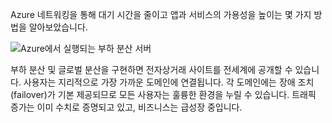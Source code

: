 Azure 네트워킹을 통해 대기 시간을 줄이고 앱과 서비스의 가용성을 높이는 몇 가지 방법을 알아보았습니다. 

![Azure에서 실행되는 부하 분산 서버](../media/5-heading.png)

부하 분산 및 글로벌 분산을 구현하면 전자상거래 사이트를 전세계에 공개할 수 있습니다. 사용자는 지리적으로 가장 가까운 도메인에 연결됩니다. 각 도메인에는 장애 조치(failover)가 기본 제공되므로 모든 사용자는 훌륭한 환경을 누릴 수 있습니다. 트래픽 증가는 이미 수치로 증명되고 있고, 비즈니스는 급성장 중입니다.
